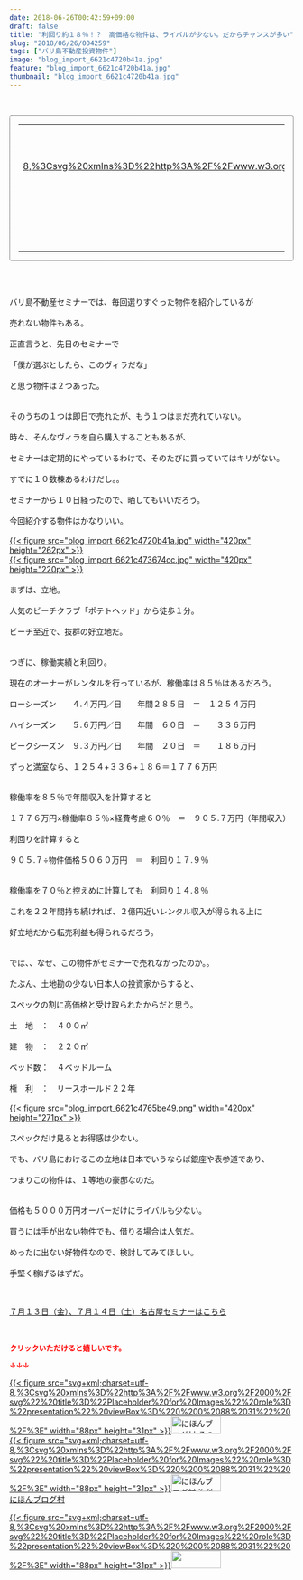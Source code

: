 ```yaml
---
date: 2018-06-26T00:42:59+09:00
draft: false
title: "利回り約１８％！？　高価格な物件は、ライバルが少ない。だからチャンスが多い"
slug: "2018/06/26/004259"
tags: ["バリ島不動産投資物件"]
image: "blog_import_6621c4720b41a.jpg"
feature: "blog_import_6621c4720b41a.jpg"
thumbnail: "blog_import_6621c4720b41a.jpg"
---
```

<div><p> </p><div contenteditable="false" style="border:1px dotted;padding:15px;border-radius:4px;"><table border="0" cellpadding="0" cellspacing="0" style="margin:0;table-layout:fixed;" width="100%">	<tbody width="100%">		<tr>			<td aligin="center" style="vertical-align:middle;" width="95"><span style="display:block;text-align:center;"><a href="affiliate.do?affiliateId=37523457" alt0="BlogAffiliate" target="_blank" rel="nofollow">{{< figure src="svg+xml;charset=utf-8,%3Csvg%20xmlns%3D%22http%3A%2F%2Fwww.w3.org%2F2000%2Fsvg%22%20title%3D%22Placeholder%20for%20Images%22%20role%3D%22presentation%22%20viewBox%3D%220%200%201%201%22%20%2F%3E" width="95px" >}}<noscript><img alt="稼げる人の常識、稼げない人の常識" border="0" data-img="affiliate" src="https://images-fe.ssl-images-amazon.com/images/I/51Ft8zEBpkL._SL160_.jpg" style="max-width:95px;vertical-align:middle;margin:0;"></noscript></a></span></td>			<td style="line-height:1.5;padding-left:15px;vertical-align:middle;"><a href="affiliate.do?affiliateId=37523457" alt0="BlogAffiliate" target="_blank" rel="nofollow">稼げる人の常識、稼げない人の常識</a>			<div style="padding: 3px 0;">1,200円</div>			<div style="font-size:0.83em;">Amazon</div></td>		</tr>	</tbody></table></div><p> </p></div><div> </div><div>バリ島不動産セミナーでは、毎回選りすぐった物件を紹介しているが</div><div> </div><div>売れない物件もある。</div><div> </div><div>正直言うと、先日のセミナーで</div><div> </div><div>「僕が選ぶとしたら、このヴィラだな」</div><div> </div><div>と思う物件は２つあった。</div><div> </div><div><br/>そのうちの１つは即日で売れたが、もう１つはまだ売れていない。</div><div> </div><div>時々、そんなヴィラを自ら購入することもあるが、</div><div> </div><div>セミナーは定期的にやっているわけで、そのたびに買っていてはキリがない。</div><div> </div><div>すでに１０数棟あるわけだし。。</div><div> </div><div>セミナーから１０日経ったので、晒してもいいだろう。</div><div> </div><div>今回紹介する物件はかなりいい。</div><div> </div><div><a href="blog_import_6621c4720b41a.jpg">{{< figure src="blog_import_6621c4720b41a.jpg" width="420px" height="262px" >}}</a></div><div><a href="blog_import_6621c473674cc.jpg">{{< figure src="blog_import_6621c473674cc.jpg" width="420px" height="220px" >}}</a></div><div><br/>まずは、立地。</div><div> </div><div>人気のビーチクラブ「ポテトヘッド」から徒歩１分。</div><div> </div><div>ビーチ至近で、抜群の好立地だ。</div><div> </div><div><br/>つぎに、稼働実績と利回り。</div><div> </div><div>現在のオーナーがレンタルを行っているが、稼働率は８５％はあるだろう。</div><div> </div><div>ローシーズン　　４.４万円／日　　年間２８５日　＝　１２５４万円</div><div> </div><div>ハイシーズン　　５.６万円／日　　年間　６０日　＝　　３３６万円</div><div> </div><div>ピークシーズン　９.３万円／日　　年間　２０日　＝　　１８６万円</div><div> </div><div>ずっと満室なら、１２５４+３３６+１８６＝１７７６万円　</div><div><br/> </div><div>稼働率を８５％で年間収入を計算すると</div><div> </div><div>１７７６万円×稼働率８５％×経費考慮６０％　＝　９０５.７万円（年間収入）</div><div> </div><div>利回りを計算すると</div><div> </div><div>９０５.７÷物件価格５０６０万円　＝　利回り１７.９％</div><div><br/> </div><div>稼働率を７０％と控えめに計算しても　利回り１４.８％</div><div><br/>これを２２年間持ち続ければ、２億円近いレンタル収入が得られる上に</div><div> </div><div>好立地だから転売利益も得られるだろう。</div><div><br/> </div><div>では、、なぜ、この物件がセミナーで売れなかったのか。。</div><div> </div><div>たぶん、土地勘の少ない日本人の投資家からすると、</div><div> </div><div>スペックの割に高価格と受け取られたからだと思う。</div><div><br/>土　地　：　４００㎡</div><div> </div><div>建　物　：　２２０㎡</div><div> </div><div>ベッド数：　４ベッドルーム</div><div> </div><div>権　利　：　リースホールド２２年</div><div><br/><a href="blog_import_6621c4765be49.png">{{< figure src="blog_import_6621c4765be49.png" width="420px" height="271px" >}}</a></div><div> </div><div>スペックだけ見るとお得感は少ない。</div><div> </div><div>でも、バリ島におけるこの立地は日本でいうならば銀座や表参道であり、</div><div> </div><div>つまりこの物件は、１等地の豪邸なのだ。</div><div><br/> </div><div>価格も５０００万円オーバーだけにライバルも少ない。</div><div> </div><div>買うには手が出ない物件でも、借りる場合は人気だ。</div><div> </div><div>めったに出ない好物件なので、検討してみてほしい。</div><div> </div><div>手堅く稼げるはずだ。</div><div> </div><div> </div><p><a href="https://ameblo.jp/baliclub/entry-12382733710.html" target="_blank">７月１３日（金）、７月１４日（土）名古屋セミナーはこちら</a></p><p> </p><p><font color="#ff0000" size="2"><strong>クリックいただけると嬉しいです。</strong></font></p><p><font color="#ff0000" size="2"><strong>↓↓↓</strong></font></p><p><a href="ranking.html?p_cid=01260127" id="&amp;blogmura_banner" target="_blank">{{< figure src="svg+xml;charset=utf-8,%3Csvg%20xmlns%3D%22http%3A%2F%2Fwww.w3.org%2F2000%2Fsvg%22%20title%3D%22Placeholder%20for%20Images%22%20role%3D%22presentation%22%20viewBox%3D%220%200%2088%2031%22%20%2F%3E" width="88px" height="31px" >}}<noscript><img alt="にほんブログ村 その他生活ブログ 不動産投資へ" border="0" height="31" src="https://img-proxy.blog-video.jp/images?url=http%3A%2F%2Flife.blogmura.com%2Fhudousantoushi%2Fimg%2Fhudousantoushi88_31.gif" width="88"></noscript></a><br/><a href="ranking.html?p_cid=01260127" target="_blank">{{< figure src="svg+xml;charset=utf-8,%3Csvg%20xmlns%3D%22http%3A%2F%2Fwww.w3.org%2F2000%2Fsvg%22%20title%3D%22Placeholder%20for%20Images%22%20role%3D%22presentation%22%20viewBox%3D%220%200%2088%2031%22%20%2F%3E" width="88px" height="31px" >}}<noscript><img alt="にほんブログ村 海外生活ブログ バリ島情報へ" border="0" height="31" src="https://img-proxy.blog-video.jp/images?url=http%3A%2F%2Foverseas.blogmura.com%2Fbali%2Fimg%2Fbali88_31.gif" width="88"></noscript></a><br/><a href="ranking.html?p_cid=01260127" target="_blank">にほんブログ村</a></p><p><a href="link.php?1804582" title="人気ブログランキングへ">{{< figure src="svg+xml;charset=utf-8,%3Csvg%20xmlns%3D%22http%3A%2F%2Fwww.w3.org%2F2000%2Fsvg%22%20title%3D%22Placeholder%20for%20Images%22%20role%3D%22presentation%22%20viewBox%3D%220%200%2088%2031%22%20%2F%3E" width="88px" height="31px" >}}<noscript><img border="0" height="31" src="https://blog.with2.net/img/banner/banner_22.gif" width="88"></noscript></a></p><p> </p>

